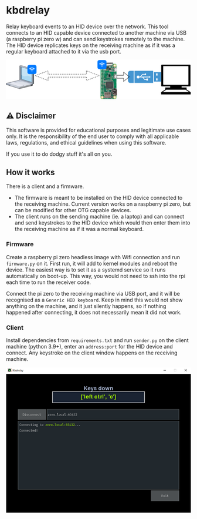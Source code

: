 # kbdrelay
Relay keyboard events to an HID device over the network. This tool connects to an HID capable device connected to another machine via USB (a raspberry pi zero w) and can send keystrokes remotely to the machine. The HID device replicates keys on the receiving machine as if it was a regular keyboard attached to it via the usb port.

![Diagram](https://raw.githubusercontent.com/codefresco/kbdrelay/main/assets/kbdrelay.diagram.png)

## ⚠️ Disclaimer

This software is provided for educational purposes and legitimate use cases only. It is the responsibility of the end user to comply with all applicable laws, regulations, and ethical guidelines when using this software. 

If you use it to do dodgy stuff it's all on you.

## How it works

There is a client and a firmware.
  - The firmware is meant to be installed on the HID device connected to the receiving machine. Current version works on a raspberry pi zero, but can be modified for other OTG capable devices.
  - The client runs on the sending machine (ie. a laptop) and can connect and send keystrokes to the HID device which would then enter them into the receiving machine as if it was a normal keyboard.

### Firmware
Create a raspberry pi zero headless image with Wifi connection and run `firmware.py` on it. First run, it will add to kernel modules and reboot the device. The easiest way is to set it as a systemd service so it runs automatically on boot-up. This way, you would not need to ssh into the rpi each time to run the receiver code.

Connect the pi zero to the receiving machine via USB port, and it will be recognised as a `Generic HID keyboard`. Keep in mind this would not show anything on the machine, and it just silently happens, so if nothing happened after connecting, it does not necessarily mean it did not work.

### Client
Install dependencies from `requirements.txt` and run `sender.py` on the client machine (python 3.9+), enter an `address:port` for the HID device and connect. Any keystroke on the client window happens on the receiving machine.

![kbdrelay Cient](https://raw.githubusercontent.com/codefresco/kbdrelay/main/assets/shot.png)


